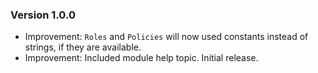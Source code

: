 ### Version 1.0.0

- Improvement: `Roles` and `Policies` will now used constants instead of strings, if they are available.
- Improvement: Included module help topic.
Initial release.
